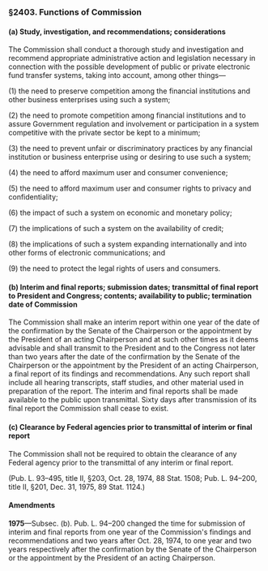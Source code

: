 ### §2403. Functions of Commission ###

#### (a) Study, investigation, and recommendations; considerations ####

The Commission shall conduct a thorough study and investigation and recommend appropriate administrative action and legislation necessary in connection with the possible development of public or private electronic fund transfer systems, taking into account, among other things—

(1) the need to preserve competition among the financial institutions and other business enterprises using such a system;

(2) the need to promote competition among financial institutions and to assure Government regulation and involvement or participation in a system competitive with the private sector be kept to a minimum;

(3) the need to prevent unfair or discriminatory practices by any financial institution or business enterprise using or desiring to use such a system;

(4) the need to afford maximum user and consumer convenience;

(5) the need to afford maximum user and consumer rights to privacy and confidentiality;

(6) the impact of such a system on economic and monetary policy;

(7) the implications of such a system on the availability of credit;

(8) the implications of such a system expanding internationally and into other forms of electronic communications; and

(9) the need to protect the legal rights of users and consumers.

#### (b) Interim and final reports; submission dates; transmittal of final report to President and Congress; contents; availability to public; termination date of Commission ####

The Commission shall make an interim report within one year of the date of the confirmation by the Senate of the Chairperson or the appointment by the President of an acting Chairperson and at such other times as it deems advisable and shall transmit to the President and to the Congress not later than two years after the date of the confirmation by the Senate of the Chairperson or the appointment by the President of an acting Chairperson, a final report of its findings and recommendations. Any such report shall include all hearing transcripts, staff studies, and other material used in preparation of the report. The interim and final reports shall be made available to the public upon transmittal. Sixty days after transmission of its final report the Commission shall cease to exist.

#### (c) Clearance by Federal agencies prior to transmittal of interim or final report ####

The Commission shall not be required to obtain the clearance of any Federal agency prior to the transmittal of any interim or final report.

(Pub. L. 93–495, title II, §203, Oct. 28, 1974, 88 Stat. 1508; Pub. L. 94–200, title II, §201, Dec. 31, 1975, 89 Stat. 1124.)

#### Amendments ####

**1975**—Subsec. (b). Pub. L. 94–200 changed the time for submission of interim and final reports from one year of the Commission's findings and recommendations and two years after Oct. 28, 1974, to one year and two years respectively after the confirmation by the Senate of the Chairperson or the appointment by the President of an acting Chairperson.